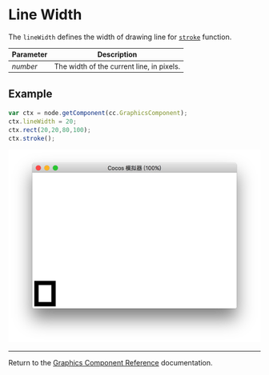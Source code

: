 # Line Width

The `lineWidth` defines the width of drawing line for [`stroke`](./stroke.md) function.

| Parameter | Description
| -------------- | ----------- |
| *number* | The width of the current line, in pixels. |

## Example

```javascript
var ctx = node.getComponent(cc.GraphicsComponent);
ctx.lineWidth = 20;
ctx.rect(20,20,80,100);
ctx.stroke();
```

<a href="lineWidth.png"><img src="lineWidth.png"></a>

<hr>

Return to the [Graphics Component Reference](../graphics.md) documentation.
